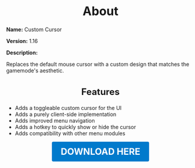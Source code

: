 <h1 style="text-align:center; font-size:2rem; font-weight:bold;">About</h1>

**Name:**
Custom Cursor

**Version:**
1.16

**Description:**

Replaces the default mouse cursor with a custom design that matches the gamemode's aesthetic.

<h2 style="text-align:center; font-size:1.5rem; font-weight:bold;">Features</h2>

- Adds a toggleable custom cursor for the UI
- Adds a purely client-side implementation
- Adds improved menu navigation
- Adds a hotkey to quickly show or hide the cursor
- Adds compatibility with other menu modules





<p align="center"><a href="https://github.com/LiliaFramework/Modules/raw/refs/heads/gh-pages/cursor.zip" style="display:inline-block;padding:12px 24px;font-size:1.5rem;font-weight:bold;text-decoration:none;color:#fff;background-color:var(--md-primary-fg-color,#007acc);border-radius:4px;">DOWNLOAD HERE</a></p>